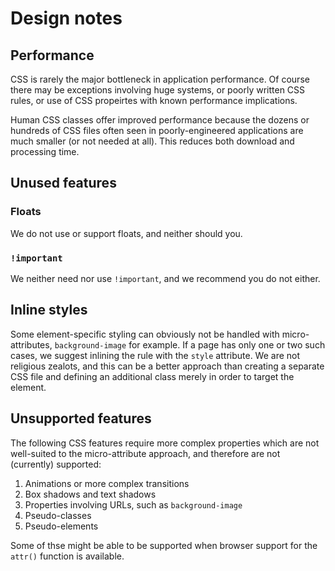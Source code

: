 Design notes
============

Performance
-----------

CSS is rarely the major bottleneck in application performance.
Of course there may be exceptions involving huge systems,
or poorly written CSS rules,
or use of CSS propeirtes with known performance implications.

Human CSS classes offer improved performance because the dozens or hundreds of CSS files often seen in
poorly-engineered applications are much smaller (or not needed at all).
This reduces both download and processing time.

Unused features
---------------

### Floats

We do not use or support floats, and neither should you.

### `!important`

We neither need nor use `!important`, and we recommend you do not either.

Inline styles
------------

Some element-specific styling can obviously not be handled with micro-attributes,
`background-image` for example.
If a page has only one or two such cases, we suggest inlining the rule with the `style` attribute.
We are not religious zealots, and this can be a better approach than creating a separate CSS file
and defining an additional class merely in order to target the element.

Unsupported features
--------------------

The following CSS features require more complex properties which are not well-suited to the micro-attribute approach,
and therefore are not (currently) supported:

1. Animations or more complex transitions
2. Box shadows and text shadows
3. Properties involving URLs, such as `background-image`
4. Pseudo-classes
5. Pseudo-elements

Some of thse might be able to be supported when browser support for the `attr()` function is available.
